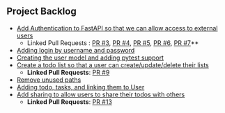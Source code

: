 ## Project Backlog

- [Add Authentication to FastAPI so that we can allow access to external users](https://github.com/misraX/fastapi-todo/issues/1)
    - Linked Pull Requests : [PR #3](https://github.com/misraX/fastapi-todo/pull/3), [PR #4](https://github.com/misraX/fastapi-todo/pull/4), [PR #5](https://github.com/misraX/fastapi-todo/pull/5), [PR #6](https://github.com/misraX/fastapi-todo/pull/6), [PR #7](https://github.com/misraX/fastapi-todo/pull/7)**
- [Adding login by username and password](https://github.com/misraX/fastapi-todo/pull/6)
- [Creating the user model and adding pytest support](https://github.com/misraX/fastapi-todo/pull/4)
- [Create a todo list so that a user can create/update/delete their lists](https://github.com/misraX/fastapi-todo/issues/2)
    - **Linked Pull Requests**: [PR #9](https://github.com/misraX/fastapi-todo/pull/9)
- [Remove unused paths](https://github.com/misraX/fastapi-todo/pull/5)
- [Adding todo, tasks, and linking them to User](https://github.com/misraX/fastapi-todo/pull/9)
- [Add sharing to allow users to share their todos with others](https://github.com/misraX/fastapi-todo/issues/12)
    - **Linked Pull Requests**: [PR #13](https://github.com/misraX/fastapi-todo/pull/13)

